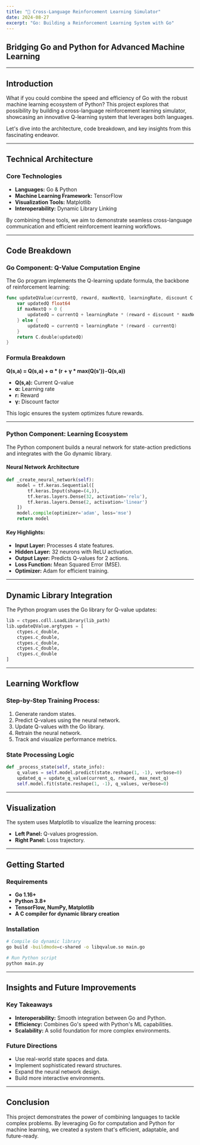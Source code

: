 ```yaml
---
title: "🤖 Cross-Language Reinforcement Learning Simulator"
date: 2024-08-27
excerpt: "Go: Building a Reinforcement Learning System with Go"
---
```


## Bridging Go and Python for Advanced Machine Learning

---

## Introduction
What if you could combine the speed and efficiency of Go with the robust machine learning ecosystem of Python? This project explores that possibility by building a cross-language reinforcement learning simulator, showcasing an innovative Q-learning system that leverages both languages.

Let's dive into the architecture, code breakdown, and key insights from this fascinating endeavor.

---

## Technical Architecture
### Core Technologies
- **Languages:** Go & Python
- **Machine Learning Framework:** TensorFlow
- **Visualization Tools:** Matplotlib
- **Interoperability:** Dynamic Library Linking

By combining these tools, we aim to demonstrate seamless cross-language communication and efficient reinforcement learning workflows.

---

## Code Breakdown

### Go Component: Q-Value Computation Engine
The Go program implements the Q-learning update formula, the backbone of reinforcement learning:

```go
func updateQValue(currentQ, reward, maxNextQ, learningRate, discount C.double) C.double {
    var updatedQ float64
    if maxNextQ > 0 {
        updatedQ = currentQ + learningRate * (reward + discount * maxNextQ - currentQ)
    } else {
        updatedQ = currentQ + learningRate * (reward - currentQ)
    }
    return C.double(updatedQ)
}
```

### Formula Breakdown
**Q(s,a) = Q(s,a) + α * (r + γ * max(Q(s')) - Q(s,a))**

- **Q(s,a):** Current Q-value
- **α:** Learning rate
- **r:** Reward
- **γ:** Discount factor

This logic ensures the system optimizes future rewards.

---

### Python Component: Learning Ecosystem
The Python component builds a neural network for state-action predictions and integrates with the Go dynamic library.

#### Neural Network Architecture
```python
def _create_neural_network(self):
    model = tf.keras.Sequential([
        tf.keras.Input(shape=(4,)),
        tf.keras.layers.Dense(32, activation='relu'),
        tf.keras.layers.Dense(2, activation='linear')
    ])
    model.compile(optimizer='adam', loss='mse')
    return model
```

#### Key Highlights:
- **Input Layer:** Processes 4 state features.
- **Hidden Layer:** 32 neurons with ReLU activation.
- **Output Layer:** Predicts Q-values for 2 actions.
- **Loss Function:** Mean Squared Error (MSE).
- **Optimizer:** Adam for efficient training.

---

## Dynamic Library Integration
The Python program uses the Go library for Q-value updates:

```python
lib = ctypes.cdll.LoadLibrary(lib_path)
lib.updateQValue.argtypes = [
    ctypes.c_double,
    ctypes.c_double,
    ctypes.c_double,
    ctypes.c_double,
    ctypes.c_double
]
```

---

## Learning Workflow
### Step-by-Step Training Process:
1. Generate random states.
2. Predict Q-values using the neural network.
3. Update Q-values with the Go library.
4. Retrain the neural network.
5. Track and visualize performance metrics.

### State Processing Logic
```python
def _process_state(self, state_info):
    q_values = self.model.predict(state.reshape(1, -1), verbose=0)
    updated_q = update_q_value(current_q, reward, max_next_q)
    self.model.fit(state.reshape(1, -1), q_values, verbose=0)
```

---

## Visualization
The system uses Matplotlib to visualize the learning process:
- **Left Panel:** Q-values progression.
- **Right Panel:** Loss trajectory.

---

## Getting Started
### Requirements
- **Go 1.16+**
- **Python 3.8+**
- **TensorFlow, NumPy, Matplotlib**
- **A C compiler for dynamic library creation**

### Installation
```sh
# Compile Go dynamic library
go build -buildmode=c-shared -o libqvalue.so main.go

# Run Python script
python main.py
```

---

## Insights and Future Improvements
### Key Takeaways
- **Interoperability:** Smooth integration between Go and Python.
- **Efficiency:** Combines Go's speed with Python's ML capabilities.
- **Scalability:** A solid foundation for more complex environments.

### Future Directions
- Use real-world state spaces and data.
- Implement sophisticated reward structures.
- Expand the neural network design.
- Build more interactive environments.

---

## Conclusion
This project demonstrates the power of combining languages to tackle complex problems. By leveraging Go for computation and Python for machine learning, we created a system that's efficient, adaptable, and future-ready.


